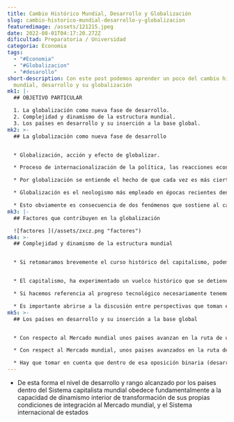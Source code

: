 ```yaml
---
title: Cambio Histórico Mundial, Desarrollo y Globalización
slug: cambio-historico-mundial-desarrollo-y-globalizacion
featuredimage: /assets/121215.jpeg
date: 2022-08-01T04:17:20.272Z
dificultad: Preparatoria / Universidad
categoria: Economia
tags:
  - "#Economia"
  - "#Globalizacion"
  - "#desarollo"
short-description: Con este post podemos aprender un poco del cambio histórico
  mundial, desarrollo y su globalización
mk1: |-
  ## OBJETIVO PARTICULAR

  1. La globalización como nueva fase de desarrollo. 
  2. Complejidad y dinamismo de la estructura mundial.  
  3. Los países en desarrollo y su inserción a la base global.
mk2: >-
  ## La globalización como nueva fase de desarrollo


  * Globalización, acción y efecto de globalizar.

  * Proceso de internacionalización de la política, las reacciones económicas,financieras y el comercio 

  * Por globalización se entiende el hecho de que cada vez es más cierto que vivimos en un sólo mundo, de manera que los individuos, grupo y naciones se hacen más independientes. 

  * Globalización es el neologismo más empleado en épocas recientes dentro del argot económico, político, social y cultural. 

  * Esto obviamente es consecuencia de dos fenómenos que sostiene al capitalismo contemporáneo y en cuya acción transforma las reacciones entre las naciones”
mk3: |-
  ## Factores que contribuyen en la globalización 

  ![factores ](/assets/zxcz.png "factores")
mk4: >-
  ## Complejidad y dinamismo de la estructura mundial


  * Si retomaramos brevemente el curso histórico del capitalismo, podemos entenderlo como un sistema enteramente dinámico, donde sus dimensiones especiales estan definidas por la existencia del capitalismo mundial en torno al cual se aglutinan diversos capitalismos nacionales y cuyo espacio de concurrencia es el Mercado mundial 


  * El capitalismo, ha experimentado un vuelco histórico que se detiene por el cambio regimen de  acumulación Furdista- Keynesiano, hacia un Nuevo estadio que algunos autores indentifican como capitalismo informatico- global

  * Si hacemos referencia al progreso tecnológico necesariamente tenemos que citar a Shumpeter cuando hace alusión a la destrucción creadora movida por el empresario inovador, para quien recae en la generación de combinaciones nuevas que acceden al desarrollo.

  * Es importante abrirse a la discusión entre perspectivas que toman en cuenta el cambio y la complejídad con la pretension de explicar suficientemente el cambio y las rutas que podrían potenciar la superación del atraso económico en países tardíos como México
mk5: >-
  ## Los países en desarrollo y su inserción a la base global 


  * Con respecto al Mercado mundial unos paises avanzan en la ruta de una adaptación active mientras que otras arrastradas pasivamente por la misma, logrando una inserción dependiente y tardía 

  * Con respect al Mercado mundial, unos paises avanzados en la ruta de una adaptación activa, mientras que otros son arrastrados pasivamente por la misma, logrando una inserción dependiente y tardía.

  * Hay que tomar en cuenta que dentro de esa oposición binaria (desarrolo/subdesarrollo, centro/periferia) la insercción al Mercado mundial abre posibilidades de desarrollo capitalista para los paises tardios , las que pueden favorecerse o acelerarse solo con estrategia que estos sigan ya que de no enfrentar el reto de la inserción el Mercado mundial tendra a absrorberlos, pasivamente inhibiendo los virtuales efectos positivos de su inclusion active al mismo
---
```

* De esta forma el nivel de desarrollo y rango alcanzado por los paises dentro del Sistema capitalista mundial obedece fundamentalmente a la capacidad de dinamismo interior de transformación de sus propias condiciones de integración al Mercado mundial, y el Sistema internacional de estados